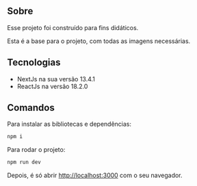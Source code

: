 ## Sobre

Esse projeto foi construído para fins didáticos.

Esta é a base para o projeto, com todas as imagens necessárias.

## Tecnologias

- NextJs na sua versão 13.4.1
- ReactJs na versão 18.2.0

## Comandos

Para instalar as bibliotecas e dependências:

```bash
npm i
```

Para rodar o projeto:

```bash
npm run dev
```

Depois, é só abrir [http://localhost:3000](http://localhost:3000) com o seu navegador.